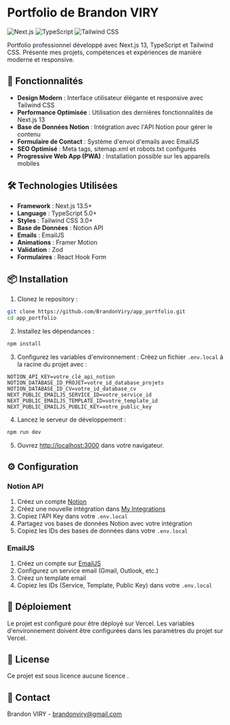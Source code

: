 # Portfolio de Brandon VIRY



![Next.js](https://img.shields.io/badge/Next.js-13.5+-000000?style=for-the-badge&logo=next.js)
![TypeScript](https://img.shields.io/badge/TypeScript-5.0+-3178C6?style=for-the-badge&logo=typescript)
![Tailwind CSS](https://img.shields.io/badge/Tailwind_CSS-3.0+-38B2AC?style=for-the-badge&logo=tailwind-css)

Portfolio professionnel développé avec Next.js 13, TypeScript et Tailwind CSS. Présente mes projets, compétences et expériences de manière moderne et responsive.

## 🚀 Fonctionnalités

- **Design Modern** : Interface utilisateur élégante et responsive avec Tailwind CSS
- **Performance Optimisée** : Utilisation des dernières fonctionnalités de Next.js 13
- **Base de Données Notion** : Intégration avec l'API Notion pour gérer le contenu
- **Formulaire de Contact** : Système d'envoi d'emails avec EmailJS
- **SEO Optimisé** : Meta tags, sitemap.xml et robots.txt configurés
- **Progressive Web App (PWA)** : Installation possible sur les appareils mobiles

## 🛠️ Technologies Utilisées

- **Framework** : Next.js 13.5+
- **Language** : TypeScript 5.0+
- **Styles** : Tailwind CSS 3.0+
- **Base de Données** : Notion API
- **Emails** : EmailJS
- **Animations** : Framer Motion
- **Validation** : Zod
- **Formulaires** : React Hook Form

## 📦 Installation

1. Clonez le repository :
```bash
git clone https://github.com/BrandonViry/app_portfolio.git
cd app_portfolio
```

2. Installez les dépendances :
```bash
npm install
```

3. Configurez les variables d'environnement :
Créez un fichier `.env.local` à la racine du projet avec :
```env
NOTION_API_KEY=votre_clé_api_notion
NOTION_DATABASE_ID_PROJET=votre_id_database_projets
NOTION_DATABASE_ID_CV=votre_id_database_cv
NEXT_PUBLIC_EMAILJS_SERVICE_ID=votre_service_id
NEXT_PUBLIC_EMAILJS_TEMPLATE_ID=votre_template_id
NEXT_PUBLIC_EMAILJS_PUBLIC_KEY=votre_public_key
```

4. Lancez le serveur de développement :
```bash
npm run dev
```

5. Ouvrez [http://localhost:3000](http://localhost:3000) dans votre navigateur.

## ⚙️ Configuration

### Notion API

1. Créez un compte [Notion](https://www.notion.so/)
2. Créez une nouvelle intégration dans [My Integrations](https://www.notion.so/my-integrations)
3. Copiez l'API Key dans votre `.env.local`
4. Partagez vos bases de données Notion avec votre intégration
5. Copiez les IDs des bases de données dans votre `.env.local`

### EmailJS

1. Créez un compte sur [EmailJS](https://www.emailjs.com/)
2. Configurez un service email (Gmail, Outlook, etc.)
3. Créez un template email
4. Copiez les IDs (Service, Template, Public Key) dans votre `.env.local`

## 🚀 Déploiement

Le projet est configuré pour être déployé sur Vercel. Les variables d'environnement doivent être configurées dans les paramètres du projet sur Vercel.

## 📝 License

Ce projet est sous licence aucune licence .

## 🤝 Contact

Brandon VIRY - brandonviry@gmail.com

